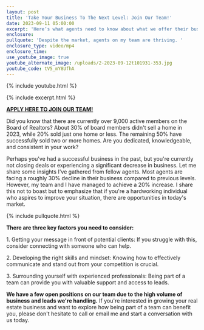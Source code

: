 ```yaml
---
layout: post
title: 'Take Your Business To The Next Level: Join Our Team!'
date: 2023-09-11 05:00:00
excerpt: 'Here’s what agents need to know about what we offer their businesses. '
enclosure:
pullquote: 'Despite the market, agents on my team are thriving. '
enclosure_type: video/mp4
enclosure_time:
use_youtube_image: true
youtube_alternate_image: /uploads/2-2023-09-12t101931-353.jpg
youtube_code: tV5_mY8UfhA
---
```

{% include youtube.html %}

{% include excerpt.html %}

[**APPLY HERE TO JOIN OUR TEAM!**](https://wizehire.com/cmp/justin-udy-team)

Did you know that there are currently over 9,000 active members on the Board of Realtors? About 30% of board members didn't sell a home in 2023, while 20% sold just one home or less. The remaining 50% have successfully sold two or more homes. Are you dedicated, knowledgeable, and consistent in your work?

Perhaps you've had a successful business in the past, but you're currently not closing deals or experiencing a significant decrease in business. Let me share some insights I've gathered from fellow agents. Most agents are facing a roughly 30% decline in their business compared to previous levels. However, my team and I have managed to achieve a 20% increase. I share this not to boast but to emphasize that if you're a hardworking individual who aspires to improve your situation, there are opportunities in today's market.

{% include pullquote.html %}

**There are three key factors you need to consider:**

1\. Getting your message in front of potential clients: If you struggle with this, consider connecting with someone who can help.

2\. Developing the right skills and mindset: Knowing how to effectively communicate and stand out from your competition is crucial.

3\. Surrounding yourself with experienced professionals: Being part of a team can provide you with valuable support and access to leads.

**We have a few open positions on our team due to the high volume of business and leads we're handling.** If you're interested in growing your real estate business and want to explore how being part of a team can benefit you, please don't hesitate to call or email me and start a conversation with us today.